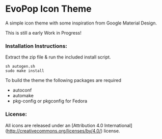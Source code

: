 # EvoPop Icon Theme

A simple icon theme with some inspiration from Google Material Design.

This is still a early Work in Progress!

### Installation Instructions:

Extract the zip file & run the included install script.

    sh autogen.sh
    sudo make install

To build the theme the following packages are required

* autoconf
* automake
* pkg-config or pkgconfig for Fedora

    
### License:

All icons are released under an [Attribution 4.0 International] (http://creativecommons.org/licenses/by/4.0/) license.

